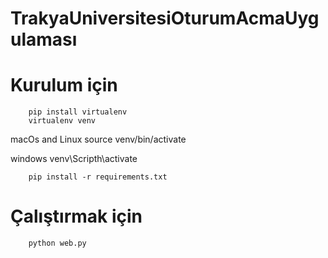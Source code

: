 # TrakyaUniversitesiOturumAcmaUygulaması

# Kurulum için

        pip install virtualenv 
        virtualenv venv

macOs and Linux
            source venv/bin/activate

windows
            venv\Scripth\activate


        
        pip install -r requirements.txt

#   Çalıştırmak için
        python web.py

